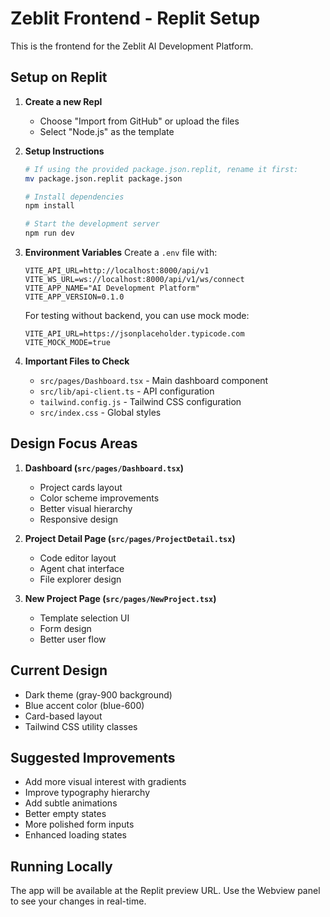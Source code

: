 # Zeblit Frontend - Replit Setup

This is the frontend for the Zeblit AI Development Platform.

## Setup on Replit

1. **Create a new Repl**
   - Choose "Import from GitHub" or upload the files
   - Select "Node.js" as the template

2. **Setup Instructions**
   ```bash
   # If using the provided package.json.replit, rename it first:
   mv package.json.replit package.json
   
   # Install dependencies
   npm install
   
   # Start the development server
   npm run dev
   ```

3. **Environment Variables**
   Create a `.env` file with:
   ```
   VITE_API_URL=http://localhost:8000/api/v1
   VITE_WS_URL=ws://localhost:8000/api/v1/ws/connect
   VITE_APP_NAME="AI Development Platform"
   VITE_APP_VERSION=0.1.0
   ```

   For testing without backend, you can use mock mode:
   ```
   VITE_API_URL=https://jsonplaceholder.typicode.com
   VITE_MOCK_MODE=true
   ```

4. **Important Files to Check**
   - `src/pages/Dashboard.tsx` - Main dashboard component
   - `src/lib/api-client.ts` - API configuration
   - `tailwind.config.js` - Tailwind CSS configuration
   - `src/index.css` - Global styles

## Design Focus Areas

1. **Dashboard (`src/pages/Dashboard.tsx`)**
   - Project cards layout
   - Color scheme improvements
   - Better visual hierarchy
   - Responsive design

2. **Project Detail Page (`src/pages/ProjectDetail.tsx`)**
   - Code editor layout
   - Agent chat interface
   - File explorer design

3. **New Project Page (`src/pages/NewProject.tsx`)**
   - Template selection UI
   - Form design
   - Better user flow

## Current Design
- Dark theme (gray-900 background)
- Blue accent color (blue-600)
- Card-based layout
- Tailwind CSS utility classes

## Suggested Improvements
- Add more visual interest with gradients
- Improve typography hierarchy
- Add subtle animations
- Better empty states
- More polished form inputs
- Enhanced loading states

## Running Locally
The app will be available at the Replit preview URL. Use the Webview panel to see your changes in real-time. 